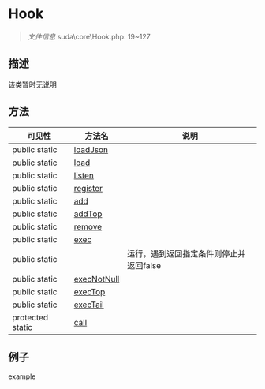 #  Hook 

> *文件信息* suda\core\Hook.php: 19~127



## 描述

该类暂时无说明






## 方法


| 可见性 | 方法名 | 说明 |
|--------|-------|------|
| public static|[loadJson](Hook/loadJson.md) |  |
| public static|[load](Hook/load.md) |  |
| public static|[listen](Hook/listen.md) |  |
| public static|[register](Hook/register.md) |  |
| public static|[add](Hook/add.md) |  |
| public static|[addTop](Hook/addTop.md) |  |
| public static|[remove](Hook/remove.md) |  |
| public static|[exec](Hook/exec.md) |  |
| public static|[](Hook/.md) | 运行，遇到返回指定条件则停止并返回false |
| public static|[execNotNull](Hook/execNotNull.md) |  |
| public static|[execTop](Hook/execTop.md) |  |
| public static|[execTail](Hook/execTail.md) |  |
| protected static|[call](Hook/call.md) |  |



## 例子

example